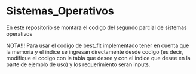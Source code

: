 # Sistemas_Operativos
En este repositorio se montara el codigo del segundo parcial de sistemas operativos

NOTA!!!
Para usar el codigo de best_fit implementado tener en cuenta que la memoria y el indice se ingresan directamente desde codigo (es decir, modifique el codigo con la tabla que desee y con el indice que desee en la parte de ejemplo de uso) y los requerimiento seran inputs.
